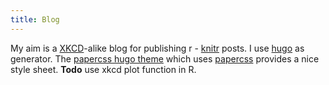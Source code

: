 ```yaml
---
title: Blog
---
```


My aim is a [XKCD](https://xkcd.com)-alike blog for publishing r - [knitr](https://yihui.name/knitr/) posts.
I use [hugo](https://gohugo.io) as generator.
The [papercss hugo theme](https://papercss-hugo-theme.netlify.com) which uses [papercss](https://www.getpapercss.com) provides a nice style sheet.
**Todo** use xkcd plot function in R.
